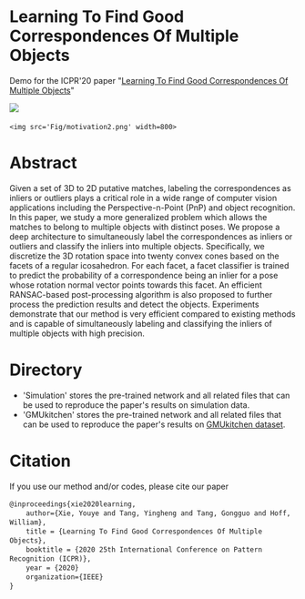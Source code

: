 # Learning To Find Good Correspondences Of Multiple Objects

Demo for the ICPR'20 paper "[Learning To Find Good Correspondences Of Multiple Objects](https://inside.mines.edu/~youyexie/paper/WACV2018.pdf)"

   <img src='Fig/motivation1.png' width=800>
   
    <img src='Fig/motivation2.png' width=800>

# Abstract
Given a set of 3D to 2D putative matches, labeling the correspondences as inliers or outliers plays a critical role in a wide range of computer vision applications including the Perspective-n-Point (PnP) and object recognition. In this paper, we study a more generalized problem which allows the matches to belong to multiple objects with distinct poses. We propose a deep architecture to simultaneously label the correspondences as inliers or outliers and classify the inliers into multiple objects. Specifically, we discretize the 3D rotation space into twenty convex cones based on the facets of a regular icosahedron. For each facet, a facet classifier is trained to predict the probability
of a correspondence being an inlier for a pose whose rotation normal vector points towards this facet. An efficient RANSAC-based post-processing algorithm is also proposed to further process the prediction results and detect the objects. Experiments demonstrate that our method is very efficient compared to existing methods and is capable of simultaneously labeling and classifying the inliers of multiple objects with high precision.

# Directory
- 'Simulation' stores the pre-trained network and all related files that can be used to reproduce the paper's results on simulation data.
- 'GMUkitchen' stores the pre-trained network and all related files that can be used to reproduce the paper's results on [GMUkitchen dataset](https://cs.gmu.edu/~robot/gmu-kitchens.html).

# Citation
If you use our method and/or codes, please cite our paper

```
@inproceedings{xie2020learning,
    author={Xie, Youye and Tang, Yingheng and Tang, Gongguo and Hoff, William},
    title = {Learning To Find Good Correspondences Of Multiple Objects},
    booktitle = {2020 25th International Conference on Pattern Recognition (ICPR)},
    year = {2020}
    organization={IEEE}
}
```
